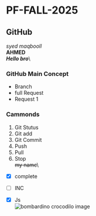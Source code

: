 # PF-FALL-2025
## GitHub
*syed maqbooll*\
**AHMED**\
***Hello bro***\
### GitHub Main Concept
* Branch
* full Request
* Request 1
### Cammonds
1. Git Stutus
2. Git add
3. Git Commit
4. Push
5. Pull
6. Stop\
~~my name~~\
- [x] complete
- [ ] INC
- [X] Js\
![bombardino crocodilo image](https://cdn-0001.qstv.on.epicgames.com/DeWFZjGciBtKpknWZf/image/landscape_comp.jpeg)
   
